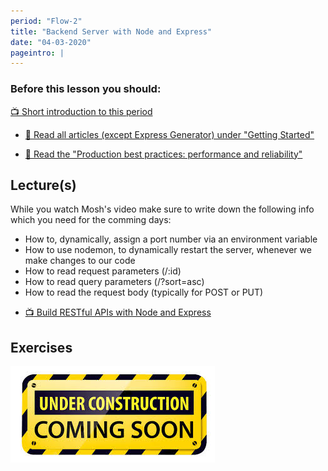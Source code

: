 ```yaml
---
period: "Flow-2"
title: "Backend Server with Node and Express"
date: "04-03-2020"
pageintro: |
---
```


### Before this lesson you should:

[:tv: Short introduction to this period](https://youtu.be/8LQOYSAqXPg)

<!--BEGIN readings ##-->

- [:book: Read all articles (except Express Generator) under "Getting Started"](https://expressjs.com/en/starter/installing.html)
- [:book: Read the "Production best practices: performance and reliability"](https://expressjs.com/en/advanced/best-practice-performance.html)


    <!--END readings ##-->

## Lecture(s)

While you watch Mosh's video make sure to write down the following info which you need for the comming days:

- How to, dynamically, assign a port number via an environment variable
- How to use nodemon, to dynamically restart the server, whenever we make changes to our code
- How to read request parameters (/:id)
- How to read query parameters (/?sort=asc)
- How to read the request body (typically for POST or PUT)

<!--BEGIN lectures ##-->

- [:tv: Build RESTful APIs with Node and Express](https://www.youtube.com/watch?v=pKd0Rpw7O48)
  <!--END lectures ##-->

## Exercises

![Under construction](../../images/underconstruction.jpg)

<!--BEGIN exercises ##-->

<!--END exercises ##-->

<!--BEGIN slides ##-->

<!--END slides ##-->
